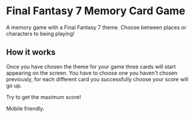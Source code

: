# Final Fantasy 7 Memory Card Game

A memory game with a Final Fantasy 7 theme. Choose between places or characters to being playing!

## How it works

Once you have chosen the theme for your game three cards will start appearing on the screen.
You have to choose one you haven't chosen previously, for each different card you successfully choose your score will go up.

Try to get the maximum score!

Mobile friendly.
